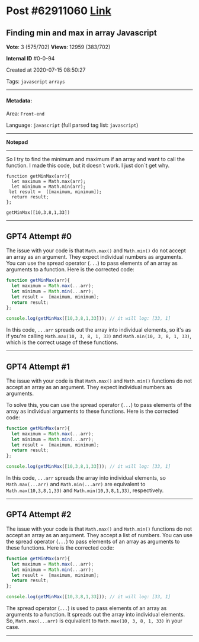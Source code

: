 
# Post \#62911060 [Link](https://stackoverflow.com/questions/62911060/)

## Finding min and max in array Javascript

**Vote**: 3 (575/702) **Views**: 12959 (383/702) 

**Internal ID** \#0-0-94

Created at 2020-07-15 08:50:27

Tags: `javascript` `arrays`

----------

#### Metadata:

Area: `Front-end`

Language: `javascript` (full parsed tag list: `javascript`)

----------

**Notepad**


----------

So I try to find the minimum and maximum if an array and want to call the function. I made this code, but it doesn´t work. I just don´t get why.
```
function getMinMax(arr){
  let maximum = Math.max(arr);
  let minimum = Math.min(arr);
 let result =  ([maximum, minimum]); 
  return result;
};

getMinMax([10,3,8,1,33])
```



----------
        
## GPT4 Attempt \#0

The issue with your code is that `Math.max()` and `Math.min()` do not accept an array as an argument. They expect individual numbers as arguments. You can use the spread operator (`...`) to pass elements of an array as arguments to a function. Here is the corrected code:

```javascript
function getMinMax(arr){
  let maximum = Math.max(...arr);
  let minimum = Math.min(...arr);
  let result =  [maximum, minimum]; 
  return result;
};

console.log(getMinMax([10,3,8,1,33])); // it will log: [33, 1]
```

In this code, `...arr` spreads out the array into individual elements, so it's as if you're calling `Math.max(10, 3, 8, 1, 33)` and `Math.min(10, 3, 8, 1, 33)`, which is the correct usage of these functions.

--------

## GPT4 Attempt \#1

The issue with your code is that `Math.max()` and `Math.min()` functions do not accept an array as an argument. They expect individual numbers as arguments. 

To solve this, you can use the spread operator (`...`) to pass elements of the array as individual arguments to these functions. Here is the corrected code:

```javascript
function getMinMax(arr){
  let maximum = Math.max(...arr);
  let minimum = Math.min(...arr);
  let result =  [maximum, minimum]; 
  return result;
};

console.log(getMinMax([10,3,8,1,33])); // it will log: [33, 1]
```

In this code, `...arr` spreads the array into individual elements, so `Math.max(...arr)` and `Math.min(...arr)` are equivalent to `Math.max(10,3,8,1,33)` and `Math.min(10,3,8,1,33)`, respectively.

--------

## GPT4 Attempt \#2

The issue with your code is that `Math.max()` and `Math.min()` functions do not accept an array as an argument. They accept a list of numbers. You can use the spread operator (`...`) to pass elements of an array as arguments to these functions. Here is the corrected code:

```javascript
function getMinMax(arr){
  let maximum = Math.max(...arr);
  let minimum = Math.min(...arr);
  let result =  [maximum, minimum]; 
  return result;
};

console.log(getMinMax([10,3,8,1,33])); // it will log: [33, 1]
```

The spread operator (`...`) is used to pass elements of an array as arguments to a function. It spreads out the array into individual elements. So, `Math.max(...arr)` is equivalent to `Math.max(10, 3, 8, 1, 33)` in your case.

--------
